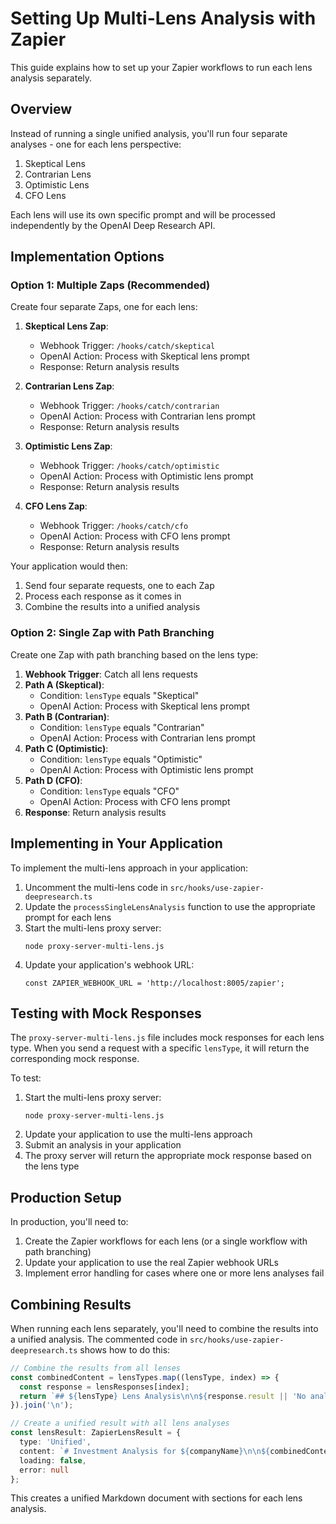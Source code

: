 # Setting Up Multi-Lens Analysis with Zapier

This guide explains how to set up your Zapier workflows to run each lens analysis separately.

## Overview

Instead of running a single unified analysis, you'll run four separate analyses - one for each lens perspective:

1. Skeptical Lens
2. Contrarian Lens
3. Optimistic Lens
4. CFO Lens

Each lens will use its own specific prompt and will be processed independently by the OpenAI Deep Research API.

## Implementation Options

### Option 1: Multiple Zaps (Recommended)

Create four separate Zaps, one for each lens:

1. **Skeptical Lens Zap**:
   - Webhook Trigger: `/hooks/catch/skeptical`
   - OpenAI Action: Process with Skeptical lens prompt
   - Response: Return analysis results

2. **Contrarian Lens Zap**:
   - Webhook Trigger: `/hooks/catch/contrarian`
   - OpenAI Action: Process with Contrarian lens prompt
   - Response: Return analysis results

3. **Optimistic Lens Zap**:
   - Webhook Trigger: `/hooks/catch/optimistic`
   - OpenAI Action: Process with Optimistic lens prompt
   - Response: Return analysis results

4. **CFO Lens Zap**:
   - Webhook Trigger: `/hooks/catch/cfo`
   - OpenAI Action: Process with CFO lens prompt
   - Response: Return analysis results

Your application would then:
1. Send four separate requests, one to each Zap
2. Process each response as it comes in
3. Combine the results into a unified analysis

### Option 2: Single Zap with Path Branching

Create one Zap with path branching based on the lens type:

1. **Webhook Trigger**: Catch all lens requests
2. **Path A (Skeptical)**:
   - Condition: `lensType` equals "Skeptical"
   - OpenAI Action: Process with Skeptical lens prompt
3. **Path B (Contrarian)**:
   - Condition: `lensType` equals "Contrarian"
   - OpenAI Action: Process with Contrarian lens prompt
4. **Path C (Optimistic)**:
   - Condition: `lensType` equals "Optimistic"
   - OpenAI Action: Process with Optimistic lens prompt
5. **Path D (CFO)**:
   - Condition: `lensType` equals "CFO"
   - OpenAI Action: Process with CFO lens prompt
6. **Response**: Return analysis results

## Implementing in Your Application

To implement the multi-lens approach in your application:

1. Uncomment the multi-lens code in `src/hooks/use-zapier-deepresearch.ts`
2. Update the `processSingleLensAnalysis` function to use the appropriate prompt for each lens
3. Start the multi-lens proxy server:
   ```
   node proxy-server-multi-lens.js
   ```
4. Update your application's webhook URL:
   ```
   const ZAPIER_WEBHOOK_URL = 'http://localhost:8005/zapier';
   ```

## Testing with Mock Responses

The `proxy-server-multi-lens.js` file includes mock responses for each lens type. When you send a request with a specific `lensType`, it will return the corresponding mock response.

To test:

1. Start the multi-lens proxy server:
   ```
   node proxy-server-multi-lens.js
   ```
2. Update your application to use the multi-lens approach
3. Submit an analysis in your application
4. The proxy server will return the appropriate mock response based on the lens type

## Production Setup

In production, you'll need to:

1. Create the Zapier workflows for each lens (or a single workflow with path branching)
2. Update your application to use the real Zapier webhook URLs
3. Implement error handling for cases where one or more lens analyses fail

## Combining Results

When running each lens separately, you'll need to combine the results into a unified analysis. The commented code in `src/hooks/use-zapier-deepresearch.ts` shows how to do this:

```typescript
// Combine the results from all lenses
const combinedContent = lensTypes.map((lensType, index) => {
  const response = lensResponses[index];
  return `## ${lensType} Lens Analysis\n\n${response.result || 'No analysis available'}\n\n`;
}).join('\n');

// Create a unified result with all lens analyses
const lensResult: ZapierLensResult = {
  type: 'Unified',
  content: `# Investment Analysis for ${companyName}\n\n${combinedContent}`,
  loading: false,
  error: null
};
```

This creates a unified Markdown document with sections for each lens analysis.
